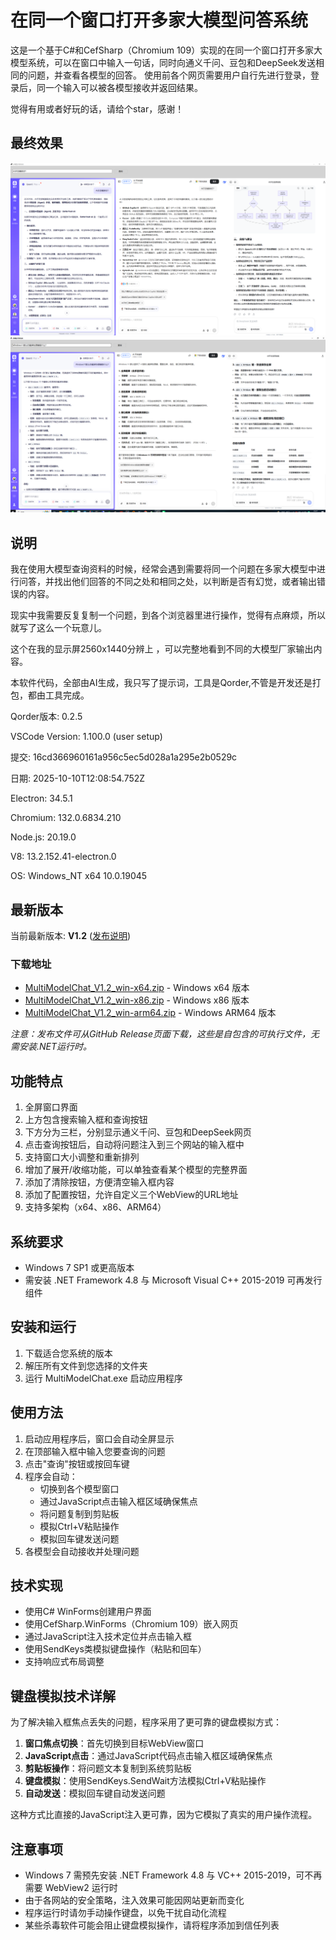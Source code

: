 # 在同一个窗口打开多家大模型问答系统

这是一个基于C#和CefSharp（Chromium 109）实现的在同一个窗口打开多家大模型系统，可以在窗口中输入一句话，同时向通义千问、豆包和DeepSeek发送相同的问题，并查看各模型的回答。
使用前各个网页需要用户自行先进行登录，登录后，同一个输入可以被各模型接收并返回结果。

觉得有用或者好玩的话，请给个star，感谢！

## 最终效果

![最终效果](img/最终效果.png)
![最终效果2](img/最终效果2.png)

## 说明
  我在使用大模型查询资料的时候，经常会遇到需要将同一个问题在多家大模型中进行问答，并找出他们回答的不同之处和相同之处，以判断是否有幻觉，或者输出错误的内容。

  现实中我需要反复复制一个问题，到各个浏览器里进行操作，觉得有点麻烦，所以就写了这么一个玩意儿。

  这个在我的显示屏2560x1440分辨上 ，可以完整地看到不同的大模型厂家输出内容。

  本软件代码，全部由AI生成，我只写了提示词，工具是Qorder,不管是开发还是打包，都由工具完成。

  Qorder版本: 0.2.5

   VSCode Version: 1.100.0 (user setup)

   提交: 16cd366960161a956c5ec5d028a1a295e2b0529c

   日期: 2025-10-10T12:08:54.752Z

   Electron: 34.5.1

   Chromium: 132.0.6834.210

   Node.js: 20.19.0

   V8: 13.2.152.41-electron.0

   OS: Windows_NT x64 10.0.19045

## 最新版本

当前最新版本: **V1.2** ([发布说明](RELEASE_NOTES_V1.2.md))

### 下载地址

- [MultiModelChat_V1.2_win-x64.zip](https://github.com/wadereye/MultiModelChatInOneWindow/blob/main/ReleasesFile/MultiModelChat_V1.2_win-x64.zip) - Windows x64 版本
- [MultiModelChat_V1.2_win-x86.zip](https://github.com/wadereye/MultiModelChatInOneWindow/blob/main/ReleasesFile/MultiModelChat_V1.2_win-x86.zip) - Windows x86 版本
- [MultiModelChat_V1.2_win-arm64.zip](https://github.com/wadereye/MultiModelChatInOneWindow/blob/main/ReleasesFile/MultiModelChat_V1.2_win-arm64.zip) - Windows ARM64 版本


*注意：发布文件可从GitHub Release页面下载，这些是自包含的可执行文件，无需安装.NET运行时。*

## 功能特点

1. 全屏窗口界面
2. 上方包含搜索输入框和查询按钮
3. 下方分为三栏，分别显示通义千问、豆包和DeepSeek网页
4. 点击查询按钮后，自动将问题注入到三个网站的输入框中
5. 支持窗口大小调整和重新排列
6. 增加了展开/收缩功能，可以单独查看某个模型的完整界面
7. 添加了清除按钮，方便清空输入框内容
8. 添加了配置按钮，允许自定义三个WebView的URL地址
9. 支持多架构（x64、x86、ARM64）

## 系统要求

- Windows 7 SP1 或更高版本
- 需安装 .NET Framework 4.8 与 Microsoft Visual C++ 2015-2019 可再发行组件

## 安装和运行

1. 下载适合您系统的版本
2. 解压所有文件到您选择的文件夹
3. 运行 MultiModelChat.exe 启动应用程序

## 使用方法

1. 启动应用程序后，窗口会自动全屏显示
2. 在顶部输入框中输入您要查询的问题
3. 点击"查询"按钮或按回车键
4. 程序会自动：
   - 切换到各个模型窗口
   - 通过JavaScript点击输入框区域确保焦点
   - 将问题复制到剪贴板
   - 模拟Ctrl+V粘贴操作
   - 模拟回车键发送问题
5. 各模型会自动接收并处理问题

## 技术实现

- 使用C# WinForms创建用户界面
- 使用CefSharp.WinForms（Chromium 109）嵌入网页
- 通过JavaScript注入技术定位并点击输入框
- 使用SendKeys类模拟键盘操作（粘贴和回车）
- 支持响应式布局调整

## 键盘模拟技术详解

为了解决输入框焦点丢失的问题，程序采用了更可靠的键盘模拟方式：

1. **窗口焦点切换**：首先切换到目标WebView窗口
2. **JavaScript点击**：通过JavaScript代码点击输入框区域确保焦点
3. **剪贴板操作**：将问题文本复制到系统剪贴板
4. **键盘模拟**：使用SendKeys.SendWait方法模拟Ctrl+V粘贴操作
5. **自动发送**：模拟回车键自动发送问题

这种方式比直接的JavaScript注入更可靠，因为它模拟了真实的用户操作流程。

## 注意事项

- Windows 7 需预先安装 .NET Framework 4.8 与 VC++ 2015-2019，可不再需要 WebView2 运行时
- 由于各网站的安全策略，注入效果可能因网站更新而变化
- 程序运行时请勿手动操作键盘，以免干扰自动化流程
- 某些杀毒软件可能会阻止键盘模拟操作，请将程序添加到信任列表